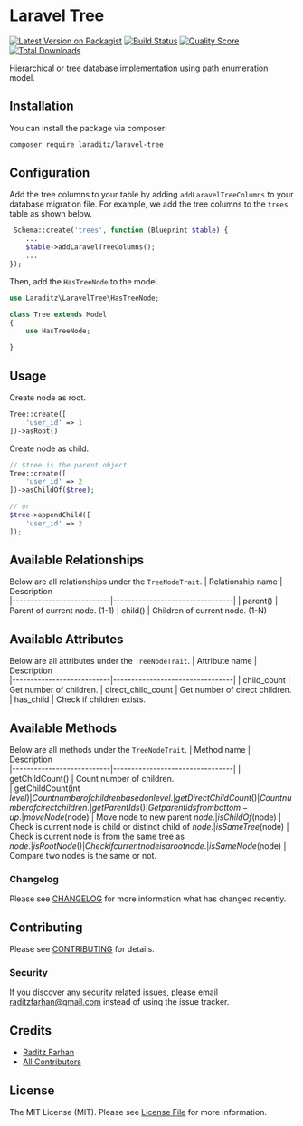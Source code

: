 # Laravel Tree

[![Latest Version on Packagist](https://img.shields.io/packagist/v/laraditz/laravel-tree.svg?style=flat-square)](https://packagist.org/packages/laraditz/laravel-tree)
[![Build Status](https://img.shields.io/travis/laraditz/laravel-tree/master.svg?style=flat-square)](https://travis-ci.org/laraditz/laravel-tree)
[![Quality Score](https://img.shields.io/scrutinizer/g/laraditz/laravel-tree.svg?style=flat-square)](https://scrutinizer-ci.com/g/laraditz/laravel-tree)
[![Total Downloads](https://img.shields.io/packagist/dt/laraditz/laravel-tree.svg?style=flat-square)](https://packagist.org/packages/laraditz/laravel-tree)

Hierarchical or tree database implementation using path enumeration model.

## Installation

You can install the package via composer:

```bash
composer require laraditz/laravel-tree
```

## Configuration

Add the tree columns to your table by adding `addLaravelTreeColumns` to your database migration file.
For example, we add the tree columns to the `trees` table as shown below.

```php
 Schema::create('trees', function (Blueprint $table) {
    ...
    $table->addLaravelTreeColumns();
    ...
});
```

Then, add the `HasTreeNode` to the model.

```php
use Laraditz\LaravelTree\HasTreeNode;

class Tree extends Model
{
    use HasTreeNode;

}
```

## Usage

Create node as root.

```php
Tree::create([
    'user_id' => 1
])->asRoot()
```

Create node as child.

```php
// $tree is the parent object
Tree::create([
    'user_id' => 2
])->asChildOf($tree);

// or
$tree->appendChild([
    'user_id' => 2
]);
```

## Available Relationships

Below are all relationships under the `TreeNodeTrait`.
| Relationship name | Description  
|---------------------------|---------------------------------|
| parent() | Parent of current node. (1-1)
| child() | Children of current node. (1-N)

## Available Attributes

Below are all attributes under the `TreeNodeTrait`.
| Attribute name | Description  
|---------------------------|---------------------------------|
| child_count | Get number of children.
| direct_child_count | Get number of cirect children.
| has_child | Check if children exists.

## Available Methods

Below are all methods under the `TreeNodeTrait`.
| Method name | Description  
|---------------------------|---------------------------------|
| getChildCount() | Count number of children.  
| getChildCount(int $level) | Count number of children based on level.  
| getDirectChildCount()     | Count number of cirect children.
| getParentIds()            | Get parent ids from bottom-up.
| moveNode($node) | Move node to new parent $node.
| isChildOf($node) | Check is current node is child or distinct child of $node.
| isSameTree($node) | Check is current node is from the same tree as $node.
| isRootNode()              | Check if current node is a root node.
| isSameNode($node) | Compare two nodes is the same or not.

### Changelog

Please see [CHANGELOG](CHANGELOG.md) for more information what has changed recently.

## Contributing

Please see [CONTRIBUTING](CONTRIBUTING.md) for details.

### Security

If you discover any security related issues, please email raditzfarhan@gmail.com instead of using the issue tracker.

## Credits

-   [Raditz Farhan](https://github.com/laraditz)
-   [All Contributors](../../contributors)

## License

The MIT License (MIT). Please see [License File](LICENSE.md) for more information.
